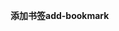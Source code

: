 <span data-ttu-id="8d7a7-101">**添加书签**</span><span class="sxs-lookup"><span data-stu-id="8d7a7-101">**add-bookmark**</span></span>